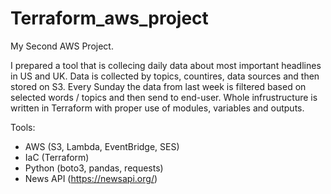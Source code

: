 # Terraform_aws_project

My Second AWS Project.

I prepared a tool that is collecing daily data about most important headlines in US and UK.
Data is collected by topics, countires, data sources and then stored on S3.
Every Sunday the data from last week is filtered based on selected words / topics and then send to end-user.
Whole infrustructure is written in Terraform with proper use of modules, variables and outputs.

Tools: 
- AWS (S3, Lambda, EventBridge, SES)
- IaC (Terraform)
- Python (boto3, pandas, requests)
- News API (https://newsapi.org/)
